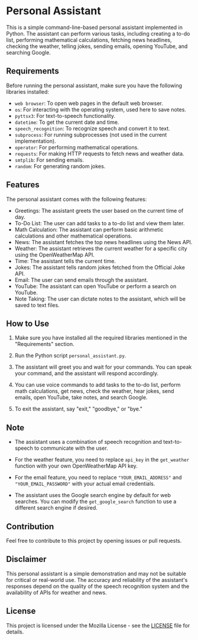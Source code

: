 # Personal Assistant

This is a simple command-line-based personal assistant implemented in Python. The assistant can perform various tasks, including creating a to-do list, performing mathematical calculations, fetching news headlines, checking the weather, telling jokes, sending emails, opening YouTube, and searching Google.

## Requirements

Before running the personal assistant, make sure you have the following libraries installed:

- `web browser`: To open web pages in the default web browser.
- `os`: For interacting with the operating system, used here to save notes.
- `pyttsx3`: For text-to-speech functionality.
- `datetime`: To get the current date and time.
- `speech_recognition`: To recognize speech and convert it to text.
- `subprocess`: For running subprocesses (not used in the current implementation).
- `operator`: For performing mathematical operations.
- `requests`: For making HTTP requests to fetch news and weather data.
- `smtplib`: For sending emails.
- `random`: For generating random jokes.

## Features

The personal assistant comes with the following features:

- Greetings: The assistant greets the user based on the current time of day.
- To-Do List: The user can add tasks to a to-do list and view them later.
- Math Calculation: The assistant can perform basic arithmetic calculations and other mathematical operations.
- News: The assistant fetches the top news headlines using the News API.
- Weather: The assistant retrieves the current weather for a specific city using the OpenWeatherMap API.
- Time: The assistant tells the current time.
- Jokes: The assistant tells random jokes fetched from the Official Joke API.
- Email: The user can send emails through the assistant.
- YouTube: The assistant can open YouTube or perform a search on YouTube.
- Note Taking: The user can dictate notes to the assistant, which will be saved to text files.

## How to Use

1. Make sure you have installed all the required libraries mentioned in the "Requirements" section.

2. Run the Python script `personal_assistant.py`.

3. The assistant will greet you and wait for your commands. You can speak your command, and the assistant will respond accordingly.

4. You can use voice commands to add tasks to the to-do list, perform math calculations, get news, check the weather, hear jokes, send emails, open YouTube, take notes, and search Google.

5. To exit the assistant, say "exit," "goodbye," or "bye."

## Note

- The assistant uses a combination of speech recognition and text-to-speech to communicate with the user.

- For the weather feature, you need to replace `api_key` in the `get_weather` function with your own OpenWeatherMap API key.

- For the email feature, you need to replace `"YOUR_EMAIL_ADDRESS"` and `"YOUR_EMAIL_PASSWORD"` with your actual email credentials.

- The assistant uses the Google search engine by default for web searches. You can modify the `get_google_search` function to use a different search engine if desired.

## Contribution

Feel free to contribute to this project by opening issues or pull requests.

## Disclaimer

This personal assistant is a simple demonstration and may not be suitable for critical or real-world use. The accuracy and reliability of the assistant's responses depend on the quality of the speech recognition system and the availability of APIs for weather and news.

## License

This project is licensed under the Mozilla License - see the [LICENSE](LICENSE) file for details.
